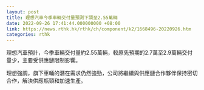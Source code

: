 ```yaml
---
layout: post
title: 理想汽車今季車輛交付量預測下調至2.55萬輛
date: 2022-09-26 17:41:44.000000000 +08:00
link: https://news.rthk.hk/rthk/ch/component/k2/1668496-20220926.htm
categories: rthk
---
```


理想汽車預計，今季車輛交付量約2.55萬輛，較原先預期的2.7萬至2.9萬輛交付量少，主要受供應鏈限制影響。

理想強調，旗下車輛的潛在需求仍然強勁，公司將繼續與供應鏈合作夥伴保持密切合作，解決供應瓶頸和加速生產。
